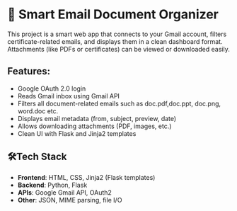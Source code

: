 # 📩 Smart Email Document Organizer

This project is a smart web app that connects to your Gmail account, filters certificate-related emails, and displays them in a clean dashboard format. Attachments (like PDFs or certificates) can be viewed or downloaded easily.

## Features:

- Google OAuth 2.0 login
- Reads Gmail inbox using Gmail API
- Filters all document-related emails such as doc.pdf,doc.ppt, doc.png, word.doc etc.
- Displays email metadata (from, subject, preview, date)
- Allows downloading attachments (PDF, images, etc.)
- Clean UI with Flask and Jinja2 templates

## 🛠️Tech Stack

- **Frontend**: HTML, CSS, Jinja2 (Flask templates)
- **Backend**: Python, Flask
- **APIs**: Google Gmail API, OAuth2
- **Other**: JSON, MIME parsing, file I/O


